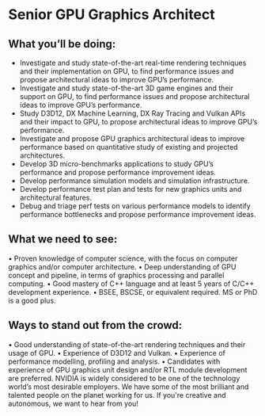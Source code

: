 # Senior GPU Graphics Architect #

## What you’ll be doing: ##
- Investigate and study state-of-the-art real-time rendering techniques and their implementation on GPU, to find performance issues and propose architectural ideas to improve GPU’s performance.
- Investigate and study state-of-the-art 3D game engines and their support on GPU, to find performance issues and propose architectural ideas to improve GPU’s performance.
- Study D3D12, DX Machine Learning, DX Ray Tracing and Vulkan APIs and their impact to GPU, to propose architectural ideas to improve GPU’s performance.
- Investigate and propose GPU graphics architectural ideas to improve performance based on quantitative study of existing and projected architectures.
- Develop 3D micro-benchmarks applications to study GPU’s performance and propose performance improvement ideas.
- Develop performance simulation models and simulation infrastructure.
- Develop performance test plan and tests for new graphics units and architectural features.
- Debug and triage perf tests on various performance models to identify performance bottlenecks and propose performance improvement ideas.

## What we need to see: ##
•	Proven knowledge of computer science, with the focus on computer graphics and/or computer architecture.
•	Deep understanding of GPU concept and pipeline, in terms of graphics processing and parallel computing.
•	Good mastery of C++ language and at least 5 years of C/C++ development experience.
•	BSEE, BSCSE, or equivalent required. MS or PhD is a good plus.

## Ways to stand out from the crowd: ##
•	Good understanding of state-of-the-art rendering techniques and their usage of GPU.
•	Experience of D3D12 and Vulkan.
•	Experience of performance modelling, profiling and analysis.
•	Candidates with experience of GPU graphics unit design and/or RTL module development are preferred.
NVIDIA is widely considered to be one of the technology world’s most desirable employers. We have some of the most brilliant and talented people on the planet working for us. If you're creative and autonomous, we want to hear from you!
